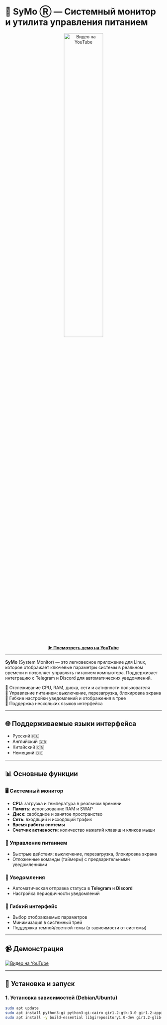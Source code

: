# 🚀 SyMo Ⓡ — Системный монитор и утилита управления питанием

<p align="center">
  <img src="https://img.youtube.com/vi/eNh-yalHPO0/0.jpg" alt="Видео на YouTube" width="50%">
</p>

<p align="center">
  <a href="https://www.youtube.com/watch?v=eNh-yalHPO0"><strong>▶ Посмотреть демо на YouTube</strong></a>
</p>

---

**SyMo** (System Monitor) — это легковесное приложение для Linux, которое отображает ключевые параметры системы в реальном времени и позволяет управлять питанием компьютера. Поддерживает интеграцию с Telegram и Discord для автоматических уведомлений.

🔹 Отслеживание CPU, RAM, диска, сети и активности пользователя  
🔹 Управление питанием: выключение, перезагрузка, блокировка экрана  
🔹 Гибкие настройки уведомлений и отображения в трее  
🔹 Поддержка нескольких языков интерфейса  

---

## 🌐 Поддерживаемые языки интерфейса
- Русский 🇷🇺
- Английский 🇬🇧
- Китайский 🇨🇳
- Немецкий 🇩🇪

---

## 📊 Основные функции

### 🖥️ Системный монитор
- **CPU**: загрузка и температура в реальном времени
- **Память**: использование RAM и SWAP
- **Диск**: свободное и занятое пространство
- **Сеть**: входящий и исходящий трафик
- **Время работы системы**
- **Счетчик активности**: количество нажатий клавиш и кликов мыши

### 🔋 Управление питанием
- Быстрые действия: выключение, перезагрузка, блокировка экрана
- Отложенные команды (таймеры) с предварительными уведомлениями

### 📢 Уведомления
- Автоматическая отправка статуса в **Telegram** и **Discord**
- Настройка периодичности уведомлений

### 🎨 Гибкий интерфейс
- Выбор отображаемых параметров
- Минимизация в системный трей
- Поддержка темной/светлой темы (в зависимости от системы)

---

## 📹 Демонстрация

[![Видео на YouTube](https://img.youtube.com/vi/eNh-yalHPO0/0.jpg)](https://www.youtube.com/watch?v=eNh-yalHPO0)

---

## 🔧 Установка и запуск

### 1. Установка зависимостей (Debian/Ubuntu)
```bash
sudo apt update
sudo apt install python3-gi python3-gi-cairo gir1.2-gtk-3.0 gir1.2-appindicator3-0.1
sudo apt install -y build-essential libgirepository1.0-dev gir1.2-glib-2.0 gobject-introspection